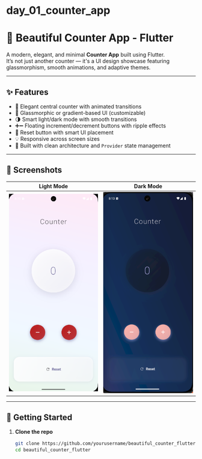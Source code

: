 # day_01_counter_app

# 🌟 Beautiful Counter App - Flutter

A modern, elegant, and minimal **Counter App** built using Flutter.  
It’s not just another counter — it's a UI design showcase featuring glassmorphism, smooth animations, and adaptive themes.

---

## ✨ Features

- 🔢 Elegant central counter with animated transitions
- 🎨 Glassmorphic or gradient-based UI (customizable)
- 🌗 Smart light/dark mode with smooth transitions
- ➕➖ Floating increment/decrement buttons with ripple effects
- 🔄 Reset button with smart UI placement
- 💡 Responsive across screen sizes
- 🧠 Built with clean architecture and `Provider` state management

---

## 📸 Screenshots

| Light Mode | Dark Mode |
|------------|-----------|
| ![light](assets/images/screenshot_light.png) | ![dark](assets/images/screenshot_dark.png) |

---

## 🚀 Getting Started

1. **Clone the repo**
   ```bash
   git clone https://github.com/yourusername/beautiful_counter_flutter.git
   cd beautiful_counter_flutter
